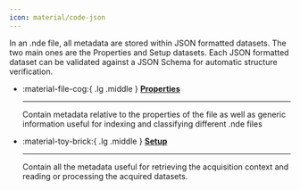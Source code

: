 ```yaml
---
icon: material/code-json
---
```


In an .nde file, all metadata are stored within JSON formatted datasets. The two main ones are the Properties and Setup datasets. Each JSON formatted dataset can be validated against a JSON Schema for automatic structure verification.

<div class="grid cards" markdown>

-   :material-file-cog:{ .lg .middle } __[Properties]__

    ---

    Contain metadata relative to the properties of the file as well as generic information useful for indexing and classifying different .nde files

-   :material-toy-brick:{ .lg .middle } __[Setup]__

    ---

    Contain all the metadata useful for retrieving the acquisition context and reading or processing the acquired datasets.

</div>

  [Properties]: properties/index.md
  [Setup]: setup/index.md